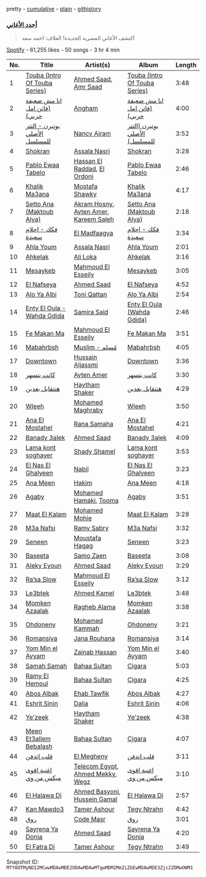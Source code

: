 pretty - [cumulative](/playlists/cumulative/37i9dQZF1DWXJnW46G73SM.md) - [plain](/playlists/plain/37i9dQZF1DWXJnW46G73SM) - [githistory](https://github.githistory.xyz/mackorone/spotify-playlist-archive/blob/main/playlists/plain/37i9dQZF1DWXJnW46G73SM)

### [أجدد الأغاني](https://open.spotify.com/playlist/37i9dQZF1DWXJnW46G73SM)

> اكتشف الأغاني المصرية الجديدة! الغلاف: احمد سعد

[Spotify](https://open.spotify.com/user/spotify) - 61,255 likes - 50 songs - 3 hr 4 min

| No. | Title | Artist(s) | Album | Length |
|---|---|---|---|---|
| 1 | [Touba \(Intro Of Touba Series\)](https://open.spotify.com/track/2hb9SS3ObGXd6MwwxiKPqr) | [Ahmed Saad](https://open.spotify.com/artist/5D2ui1KD49TfyCDb35zf5V), [Amr Saad](https://open.spotify.com/artist/1hrucExvTdqEfvm2NSjMzv) | [Touba \(Intro Of Touba Series\)](https://open.spotify.com/album/50Bmb0N5qoDWY5H2FWXKiv) | 3:48 |
| 2 | [انا مش ضعيفة \(فاتن امل حربي\)](https://open.spotify.com/track/3ZdlAcmMvt3R4a6wIk2Aik) | [Angham](https://open.spotify.com/artist/0IiR4LJwslf6HBSdk9W3Dg) | [انا مش ضعيفة \(فاتن امل حربي\)](https://open.spotify.com/album/7v2P77Gc48qMDAyF5Mx9Xu) | 4:00 |
| 3 | [يوتيرن \- التتر الأصلي للمسلسل](https://open.spotify.com/track/5nxONHnWKd5namYsbyuSLE) | [Nancy Ajram](https://open.spotify.com/artist/0LnHdW6HMPoOlNdhG3DHjE) | [يوتيرن \(التتر الأصلي للمسلسل\)](https://open.spotify.com/album/5LO5YiSV2hXf24DCmKqC9r) | 3:52 |
| 4 | [Shokran](https://open.spotify.com/track/3zpuelnjip23dk1hxTqklg) | [Assala Nasri](https://open.spotify.com/artist/6MQnUjIjnIOfHDFzqBJOAl) | [Shokran](https://open.spotify.com/album/572v0Jez74h9cMKAYPCIug) | 3:28 |
| 5 | [Pablo Ewaa Tabelo](https://open.spotify.com/track/0knH4tZZ5skqSUjY3Ks6FY) | [Hassan El Raddad](https://open.spotify.com/artist/2gWQ4p1lY34EMOeHjbGS0t), [El Ordoni](https://open.spotify.com/artist/6jGepDFddofmnVlNnmSC4H) | [Pablo Ewaa Tabelo](https://open.spotify.com/album/5TJi6uxaLCPMCVMYau9300) | 2:46 |
| 6 | [Khalik Ma3ana](https://open.spotify.com/track/4BNlYxe0uKK7ilm1Ft4IWo) | [Mostafa Shawky](https://open.spotify.com/artist/69HsaYqqbiG8d3LxNdlvM7) | [Khalik Ma3ana](https://open.spotify.com/album/7bvk6Ma0dtsM1f0HCQZkBV) | 4:17 |
| 7 | [Setto Ana \(Maktoub Alya\)](https://open.spotify.com/track/1WwGDWDEdyUR5fKANFTxUY) | [Akram Hosny](https://open.spotify.com/artist/0uFv3QyIZZuL1ZzT9J19Fi), [Ayten Amer](https://open.spotify.com/artist/3bUeg0maVIE0EnHJcsfyZE), [Kareem Saleh](https://open.spotify.com/artist/4qe6Wv1Cjj0LyU0eWdde0Q) | [Setto Ana \(Maktoub Alya\)](https://open.spotify.com/album/6la9EzGFogBTcjm88alqTA) | 2:18 |
| 8 | [فكك \- احلام سعيدة](https://open.spotify.com/track/2mfFZJkSMONc1oDuUth0GN) | [El Madfaagya](https://open.spotify.com/artist/7Dw6fBcDUSorbHGdg1gsub) | [فكك \- احلام سعيدة](https://open.spotify.com/album/6G2LTeAHAziLh3CBbBzRqO) | 3:34 |
| 9 | [Ahla Youm](https://open.spotify.com/track/4klTJvLlyWcr5nt91rZzSu) | [Assala Nasri](https://open.spotify.com/artist/6MQnUjIjnIOfHDFzqBJOAl) | [Ahla Youm](https://open.spotify.com/album/0enk0vJ9ab11zEJVddWyqH) | 2:01 |
| 10 | [Ahkelak](https://open.spotify.com/track/60gNtG4TeY7YQxbxx9mUwU) | [Ali Loka](https://open.spotify.com/artist/2llLuXpn4BLMUltSxkkcJ1) | [Ahkelak](https://open.spotify.com/album/30DzaAannug4aragLVhSMA) | 3:16 |
| 11 | [Mesaykeb](https://open.spotify.com/track/30z7f3qOR40Cm8BbmLZUPK) | [Mahmoud El Esseily](https://open.spotify.com/artist/7MGFOSQK8O3im8YslR3DLB) | [Mesaykeb](https://open.spotify.com/album/6Pwe6SUTBDiORJkyCqWFcr) | 3:05 |
| 12 | [El Nafseya](https://open.spotify.com/track/5NdVyOLoXDVQaaDHcJRI8S) | [Ahmed Saad](https://open.spotify.com/artist/5D2ui1KD49TfyCDb35zf5V) | [El Nafseya](https://open.spotify.com/album/2e14G407cbG5rCgRVzgiSh) | 4:52 |
| 13 | [Alo Ya Albi](https://open.spotify.com/track/1x8DcXrICAz4tK96hOvHin) | [Toni Qattan](https://open.spotify.com/artist/1IJJoAyxznu3orwXhlt3XO) | [Alo Ya Albi](https://open.spotify.com/album/0dDAnhpvukjscXB64M00Ad) | 2:54 |
| 14 | [Enty El Oula \- Wahda Gdida](https://open.spotify.com/track/64dIa8xKPzMuuIEv1wMFcz) | [Samira Said](https://open.spotify.com/artist/5zHWEsVHtXWQRxPqwJdUYD) | [Enty El Oula \(Wahda Gdida\)](https://open.spotify.com/album/6rTccCjxDyaQ66femjuaHv) | 2:46 |
| 15 | [Fe Makan Ma](https://open.spotify.com/track/3nF4YhL8rIDjYKfPpnzTBS) | [Mahmoud El Esseily](https://open.spotify.com/artist/7MGFOSQK8O3im8YslR3DLB) | [Fe Makan Ma](https://open.spotify.com/album/2pGUBaoowc7BvZIye0pob7) | 3:51 |
| 16 | [Mabahrbsh](https://open.spotify.com/track/5HSq2VMchKdVRXR9B1jpgr) | [Muslim \- مُسلِم](https://open.spotify.com/artist/2PM82jOCB674w4BL08zFVS) | [Mabahrbsh](https://open.spotify.com/album/4T7NjcvE00AM4tNqYpIYu5) | 4:05 |
| 17 | [Downtown](https://open.spotify.com/track/5mJwIPGuMG8jhvhr9igD4W) | [Hussain Aljassmi](https://open.spotify.com/artist/1TcEy92Hugt8o9STqUDz2D) | [Downtown](https://open.spotify.com/album/1l7zke8JZbv83flMvXW99N) | 3:36 |
| 18 | [كانت بتسهر](https://open.spotify.com/track/6i2yw9dhF9GPevIJxD3ewR) | [Ayten Amer](https://open.spotify.com/artist/3bUeg0maVIE0EnHJcsfyZE) | [كانت بتسهر](https://open.spotify.com/album/33Rdd2BXryUUBUrrcAcJMY) | 3:30 |
| 19 | [هنتقابل بعدين](https://open.spotify.com/track/4zyDUiz5Z19Gt93O4xFRpY) | [Haytham Shaker](https://open.spotify.com/artist/6qRALpme6YIgJ8jWM2D0G2) | [هنتقابل بعدين](https://open.spotify.com/album/474Bf3FITUcUkns8TzeXd4) | 4:29 |
| 20 | [Wleeh](https://open.spotify.com/track/5QIatrUnbjkDqftJbfZo5B) | [Mohamed Maghraby](https://open.spotify.com/artist/5YzWtu1xGAMgt1ZXDbBTSV) | [Wleeh](https://open.spotify.com/album/6Zuvzyj59U0Q1xKMSFo0xG) | 3:50 |
| 21 | [Ana El Mostahel](https://open.spotify.com/track/4lYozOwaI7qe9clHySo8UN) | [Rana Samaha](https://open.spotify.com/artist/2uDFLyBdrEahDgvR0KEMUW) | [Ana El Mostahel](https://open.spotify.com/album/7BmITE5PHY7SF8bblQWfQg) | 4:21 |
| 22 | [Banady 3alek](https://open.spotify.com/track/61sfLiMRUTWLCpsKfbf0Jy) | [Ahmed Saad](https://open.spotify.com/artist/5D2ui1KD49TfyCDb35zf5V) | [Banady 3alek](https://open.spotify.com/album/5fwF3SwuQicnvFxYGBPbNt) | 4:09 |
| 23 | [Lama kont soghayer](https://open.spotify.com/track/4Ub9lUKMl4ae0tLDMpqCBx) | [Shady Shamel](https://open.spotify.com/artist/1vJHplJeBXGKfMzvQrldkb) | [Lama kont soghayer](https://open.spotify.com/album/4nqKCa79eGrrz2CwfIfvcs) | 3:53 |
| 24 | [El Nas El Ghalyeen](https://open.spotify.com/track/7rIJTP8YSOetYFz8vSGaUT) | [Nabil](https://open.spotify.com/artist/4Rl8onVZp4QFiYARW298WD) | [El Nas El Ghalyeen](https://open.spotify.com/album/4ocaYQK9bWnnysDptYvuTL) | 3:23 |
| 25 | [Ana Meen](https://open.spotify.com/track/6rEHVrBJ7tNTd7Acb2x544) | [Hakim](https://open.spotify.com/artist/1xCRJ0XrcQKEkjk50ILWbt) | [Ana Meen](https://open.spotify.com/album/3fZwV1lA54bESHZxdKHhbU) | 4:18 |
| 26 | [Agaby](https://open.spotify.com/track/3nkxT86Yig9jbqxfPj8aEz) | [Mohamed Hamaki](https://open.spotify.com/artist/6bb9VI1PpPTEmdgcgjTppX), [Tooma](https://open.spotify.com/artist/06DFi3gbAAErstJENtIa5z) | [Agaby](https://open.spotify.com/album/6tJgJlVAZD9fom15faEf1y) | 3:51 |
| 27 | [Maat El Kalam](https://open.spotify.com/track/75CTXFuRMEA6gX7D56Ivlo) | [Mohamed Mohie](https://open.spotify.com/artist/0kx1MvP6InHp52v64yCRx4) | [Maat El Kalam](https://open.spotify.com/album/3hginZfdRtOqnDuOEeeG3w) | 3:28 |
| 28 | [M3a Nafsi](https://open.spotify.com/track/4U5UIEpRVxQWEoq1KqOZ18) | [Ramy Sabry](https://open.spotify.com/artist/5LtHZB7vU02HtNoOzNcVhc) | [M3a Nafsi](https://open.spotify.com/album/0rvj679AbMEqIjU1fwq4G2) | 3:32 |
| 29 | [Seneen](https://open.spotify.com/track/78aKU80XVAIVX9L0Xur3PC) | [Moustafa Hagag](https://open.spotify.com/artist/5jii08sWD8V92EdOofQo52) | [Seneen](https://open.spotify.com/album/762Ih6Q3P5rhDn99oSCEbe) | 3:23 |
| 30 | [Baseeta](https://open.spotify.com/track/0SL61SAE5LKt2ktmG3tdWA) | [Samo Zaen](https://open.spotify.com/artist/4s7xsFTPsZZcIzKv0Ryg22) | [Baseeta](https://open.spotify.com/album/0BNmZqLzCnwrmi44w72Hqd) | 3:08 |
| 31 | [Aleky Eyoun](https://open.spotify.com/track/5kQCI3faUHASM28R91ksUY) | [Ahmed Saad](https://open.spotify.com/artist/5D2ui1KD49TfyCDb35zf5V) | [Aleky Eyoun](https://open.spotify.com/album/78SzkM05ePjjFN1PNBurUh) | 3:29 |
| 32 | [Ra’sa Slow](https://open.spotify.com/track/0VTA7UNm4ploUs884YAz9w) | [Mahmoud El Esseily](https://open.spotify.com/artist/7MGFOSQK8O3im8YslR3DLB) | [Ra’sa Slow](https://open.spotify.com/album/7fzgWkatGkQaotzwJo6tTp) | 3:12 |
| 33 | [Le3btek](https://open.spotify.com/track/4639bUl0D2CTpXDBKUdSRQ) | [Ahmed Kamel](https://open.spotify.com/artist/41g2nSmocqVLuYnmndxefu) | [Le3btek](https://open.spotify.com/album/4hnF2534JU5IlbhiLFjAzC) | 3:48 |
| 34 | [Momken Azaalak](https://open.spotify.com/track/4QKRv2FjUogwA1tHRr8LBH) | [Ragheb Alama](https://open.spotify.com/artist/6uOgBVYHvqTGAQ5iVHDVT7) | [Momken Azaalak](https://open.spotify.com/album/0TaRvYnIEuXDfH5JVU0Q4f) | 3:38 |
| 35 | [Ohdoneny](https://open.spotify.com/track/0dSI3KmYL4md8TOy6cEApu) | [Mohamed Kammah](https://open.spotify.com/artist/15TITDp3RoYMiYhnE3ccmM) | [Ohdoneny](https://open.spotify.com/album/7FbStrkAcRbkEzz3LARKPi) | 3:21 |
| 36 | [Romansiya](https://open.spotify.com/track/6N9pppnJ6R4ctOAf2XRxg6) | [Jana Rouhana](https://open.spotify.com/artist/6AhEmp51A77u9mhS2NQfkn) | [Romansiya](https://open.spotify.com/album/2QVGKT995oqS7roo29KHza) | 3:14 |
| 37 | [Yom Min el Ayyam](https://open.spotify.com/track/2KDcnJ2ooNZUIHiHTnWE2b) | [Zainab Hassan](https://open.spotify.com/artist/0WhuydXuCatjNCoMjab4M7) | [Yom Min el Ayyam](https://open.spotify.com/album/5rOBlOyJbFnhAsu2BhcQc9) | 3:40 |
| 38 | [Samah Samah](https://open.spotify.com/track/4F3lDfJCmn1WuZatqMgxiG) | [Bahaa Sultan](https://open.spotify.com/artist/2KJgliIl1dMyeOMyCcnYv7) | [Cigara](https://open.spotify.com/album/6tlo8DzuR11Z9g8nHP8vd3) | 5:03 |
| 39 | [Ramy El Hemoul](https://open.spotify.com/track/6zIvLt0jU08Nb6OnxLDelm) | [Bahaa Sultan](https://open.spotify.com/artist/2KJgliIl1dMyeOMyCcnYv7) | [Cigara](https://open.spotify.com/album/6tlo8DzuR11Z9g8nHP8vd3) | 4:25 |
| 40 | [Abos Albak](https://open.spotify.com/track/3LYUhEfB90kf2dt0sQ7esr) | [Ehab Tawfik](https://open.spotify.com/artist/7AuBGlcUaHok37yr6u963C) | [Abos Albak](https://open.spotify.com/album/4zqwxJpcg6Zzm9vMz5fdEl) | 4:27 |
| 41 | [Eshrit Sinin](https://open.spotify.com/track/56l5RCpLHC2LMif1W5LaWo) | [Dalia](https://open.spotify.com/artist/3UYi1C1wbSZq4OXbaTdMZD) | [Eshrit Sinin](https://open.spotify.com/album/6Sw1IoBzUkQllqXLAwdhNe) | 4:06 |
| 42 | [Ye'zeek](https://open.spotify.com/track/7kqEwWWW4pseVr6AsXT0zz) | [Haytham Shaker](https://open.spotify.com/artist/6qRALpme6YIgJ8jWM2D0G2) | [Ye'zeek](https://open.spotify.com/album/0IdEgfAZnIdRLaoje0yEmK) | 4:38 |
| 43 | [Meen Et3allem Bebalash](https://open.spotify.com/track/6RwlInFRtVO7eFjaBytGz7) | [Bahaa Sultan](https://open.spotify.com/artist/2KJgliIl1dMyeOMyCcnYv7) | [Cigara](https://open.spotify.com/album/6tlo8DzuR11Z9g8nHP8vd3) | 4:07 |
| 44 | [قلب إتدفن](https://open.spotify.com/track/6xTx0hhLkZQYIjM1uRnDJf) | [El Megheny](https://open.spotify.com/artist/3mfzJJIc6jzl9FNOaNrGsV) | [قلب إتدفن](https://open.spotify.com/album/7N12eSAx3UgGRPJKon4Kvs) | 3:11 |
| 45 | [اغنية اقوى ميكس من وي](https://open.spotify.com/track/53NXe3kkRKLOHetbquwSxt) | [Telecom Egypt](https://open.spotify.com/artist/1dIzfeZM7R7E6Wl9MedD9v), [Ahmed Mekky](https://open.spotify.com/artist/6Q0JYiqcSa28nT0KOQZtX6), [Wegz](https://open.spotify.com/artist/4BKC2HOGEqtYz2Xbgp9N1q) | [اغنية اقوى ميكس من وي](https://open.spotify.com/album/4kETJFrrqFJn9VO5EkcTLB) | 3:10 |
| 46 | [El Halawa Di](https://open.spotify.com/track/5hpzNmbYpjS4WcQW1nAt3j) | [Ahmed Basyoni](https://open.spotify.com/artist/2T6gqh96T1Cy8YfvzEPr49), [Hussein Gamal](https://open.spotify.com/artist/6qsRiXkSz88prbplwiKpmr) | [El Halawa Di](https://open.spotify.com/album/2Ea9QzlkBwrVGd7ENONLsf) | 2:57 |
| 47 | [Kan Mawdo3](https://open.spotify.com/track/3FJ2RFcLUogTbyt9MGVQoC) | [Tamer Ashour](https://open.spotify.com/artist/5rCq30EbJ3DfZPKybGZj8F) | [Tegy Ntrahn](https://open.spotify.com/album/45VciPIELkkQgWSkS2QLlq) | 4:42 |
| 48 | [روق](https://open.spotify.com/track/60RmfptZLtkoxaCZuuTrVg) | [Code Masr](https://open.spotify.com/artist/145N3lyWbfwAEVNFwb0ack) | [روق](https://open.spotify.com/album/6X1CS8FShrwAZDmUgrqTFV) | 3:01 |
| 49 | [Sayrena Ya Donia](https://open.spotify.com/track/7o6OBdhiwn3RX9BOa5JjMc) | [Ahmed Saad](https://open.spotify.com/artist/5D2ui1KD49TfyCDb35zf5V) | [Sayrena Ya Donia](https://open.spotify.com/album/77ybZ6FgVwUJihzcZoCg3K) | 4:20 |
| 50 | [El Fatra Di](https://open.spotify.com/track/5t3LWKAUzvhwbyIxsHHW5E) | [Tamer Ashour](https://open.spotify.com/artist/5rCq30EbJ3DfZPKybGZj8F) | [Tegy Ntrahn](https://open.spotify.com/album/45VciPIELkkQgWSkS2QLlq) | 3:49 |

Snapshot ID: `MTY0OTMyNDI2MCwwMDAwMDE2ODAwMDAwMTgwMDM2MmZiZGEwMDAwMDE3Zjc2ZDMwOWM1`
